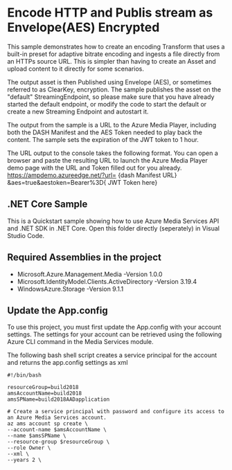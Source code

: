 # Encode HTTP and Publis stream as Envelope(AES) Encrypted
This sample demonstrates how to create an encoding Transform that uses a built-in preset for adaptive bitrate encoding and ingests a file directly from an HTTPs source URL.  This is simpler than having to create an Asset and upload content to it directly for some scenarios.

The output asset is then Published using Envelope (AES), or sometimes referred to as ClearKey, encryption. 
The sample publishes the asset on the "default" StreamingEndpoint, so please make sure that you have already started the default endpoint, or modify the code to start the default or create a new Streaming Endpoint and autostart it. 

The output from the sample is a URL to the Azure Media Player, including both the DASH Manifest and the AES Token needed to play back the content.
The sample sets the expiration of the JWT token to 1 hour.

The URL output to the console takes the following format.  You can open a browser and paste the resulting URL to launch the Azure Media Player demo page with the URL and Token filled out for you already. 
    https://ampdemo.azureedge.net/?url= {dash Manifest URL} &aes=true&aestoken=Bearer%3D{ JWT Token here}

## .NET Core Sample

This is a Quickstart sample showing how to use Azure Media Services API and .NET SDK in .NET Core. 
Open this folder directly (seperately) in Visual Studio Code. 

## Required Assemblies in the project
- Microsoft.Azure.Management.Media -Version 1.0.0
- Microsoft.IdentityModel.Clients.ActiveDirectory -Version 3.19.4
- WindowsAzure.Storage  -Version 9.1.1

## Update the App.config

To use this project, you must first update the App.config with your account settings. The settings for your account can be retrieved using the following Azure CLI command in the Media Services module.

The following bash shell script creates a service principal for the account and returns the app.config settings as xml

    #!/bin/bash

    resourceGroup=build2018
    amsAccountName=build2018
    amsSPName=build2018AADapplication

    # Create a service principal with password and configure its access to an Azure Media Services account.
    az ams account sp create \
    --account-name $amsAccountName \
    --name $amsSPName \
    --resource-group $resourceGroup \
    --role Owner \
    --xml \
    --years 2 \